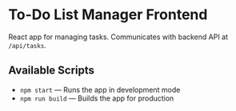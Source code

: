 # To-Do List Manager Frontend

React app for managing tasks. Communicates with backend API at `/api/tasks`.

## Available Scripts
- `npm start` — Runs the app in development mode
- `npm run build` — Builds the app for production

